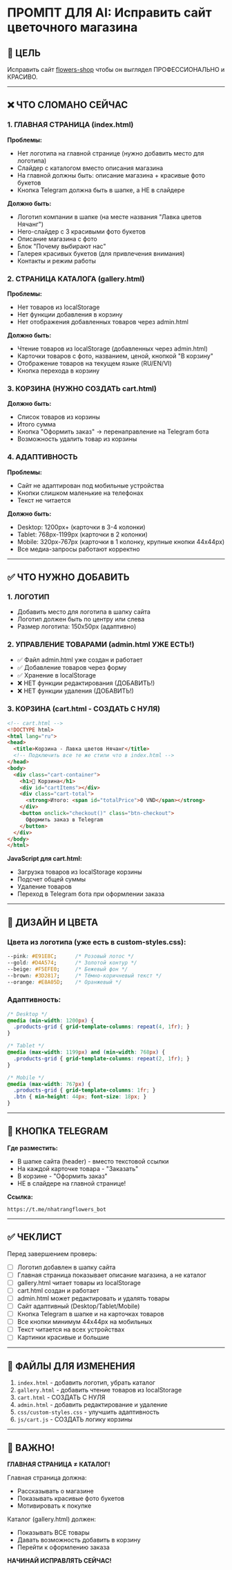 # ПРОМПТ ДЛЯ AI: Исправить сайт цветочного магазина

## 🎯 ЦЕЛЬ
Исправить сайт [flowers-shop](https://github.com/Djju69/flowers-shop) чтобы он выглядел ПРОФЕССИОНАЛЬНО и КРАСИВО.

---

## ❌ ЧТО СЛОМАНО СЕЙЧАС

### 1. ГЛАВНАЯ СТРАНИЦА (index.html)
**Проблемы:**
- Нет логотипа на главной странице (нужно добавить место для логотипа)
- Слайдер с каталогом вместо описания магазина
- На главной должны быть: описание магазина + красивые фото букетов
- Кнопка Telegram должна быть в шапке, а НЕ в слайдере

**Должно быть:**
- Логотип компании в шапке (на месте названия "Лавка цветов Нячанг")
- Hero-слайдер с 3 красивыми фото букетов
- Описание магазина с фото
- Блок "Почему выбирают нас"
- Галерея красивых букетов (для привлечения внимания)
- Контакты и режим работы

### 2. СТРАНИЦА КАТАЛОГА (gallery.html)
**Проблемы:**
- Нет товаров из localStorage
- Нет функции добавления в корзину
- Нет отображения добавленных товаров через admin.html

**Должно быть:**
- Чтение товаров из localStorage (добавленных через admin.html)
- Карточки товаров с фото, названием, ценой, кнопкой "В корзину"
- Отображение товаров на текущем языке (RU/EN/VI)
- Кнопка перехода в корзину

### 3. КОРЗИНА (НУЖНО СОЗДАТЬ cart.html)
**Должно быть:**
- Список товаров из корзины
- Итого сумма
- Кнопка "Оформить заказ" → перенаправление на Telegram бота
- Возможность удалить товар из корзины

### 4. АДАПТИВНОСТЬ
**Проблемы:**
- Сайт не адаптирован под мобильные устройства
- Кнопки слишком маленькие на телефонах
- Текст не читается

**Должно быть:**
- Desktop: 1200px+ (карточки в 3-4 колонки)
- Tablet: 768px-1199px (карточки в 2 колонки)
- Mobile: 320px-767px (карточки в 1 колонку, крупные кнопки 44x44px)
- Все медиа-запросы работают корректно

---

## ✅ ЧТО НУЖНО ДОБАВИТЬ

### 1. ЛОГОТИП
- Добавить место для логотипа в шапку сайта
- Логотип должен быть по центру или слева
- Размер логотипа: 150x50px (адаптивно)

### 2. УПРАВЛЕНИЕ ТОВАРАМИ (admin.html УЖЕ ЕСТЬ!)
- ✅ Файл admin.html уже создан и работает
- ✅ Добавление товаров через форму
- ✅ Хранение в localStorage
- ❌ НЕТ функции редактирования (ДОБАВИТЬ!)
- ❌ НЕТ функции удаления (ДОБАВИТЬ!)

### 3. КОРЗИНА (cart.html - СОЗДАТЬ С НУЛЯ)
```html
<!-- cart.html -->
<!DOCTYPE html>
<html lang="ru">
<head>
  <title>Корзина - Лавка цветов Нячанг</title>
  <!-- Подключить все те же стили что в index.html -->
</head>
<body>
  <div class="cart-container">
    <h1>🛒 Корзина</h1>
    <div id="cartItems"></div>
    <div class="cart-total">
      <strong>Итого: <span id="totalPrice">0 VND</span></strong>
    </div>
    <button onclick="checkout()" class="btn-checkout">
      Оформить заказ в Telegram
    </button>
  </div>
</body>
</html>
```

**JavaScript для cart.html:**
- Загрузка товаров из localStorage корзины
- Подсчет общей суммы
- Удаление товаров
- Переход в Telegram бота при оформлении заказа

---

## 🎨 ДИЗАЙН И ЦВЕТА

### Цвета из логотипа (уже есть в custom-styles.css):
```css
--pink: #E91E8C;      /* Розовый лотос */
--gold: #D4A574;      /* Золотой контур */
--beige: #F5EFE0;     /* Бежевый фон */
--brown: #3D2817;     /* Тёмно-коричневый текст */
--orange: #E8A05D;    /* Оранжевый */
```

### Адаптивность:
```css
/* Desktop */
@media (min-width: 1200px) {
  .products-grid { grid-template-columns: repeat(4, 1fr); }
}

/* Tablet */
@media (max-width: 1199px) and (min-width: 768px) {
  .products-grid { grid-template-columns: repeat(2, 1fr); }
}

/* Mobile */
@media (max-width: 767px) {
  .products-grid { grid-template-columns: 1fr; }
  .btn { min-height: 44px; font-size: 18px; }
}
```

---

## 📱 КНОПКА TELEGRAM

**Где разместить:**
- В шапке сайта (header) - вместо текстовой ссылки
- На каждой карточке товара - "Заказать"
- В корзине - "Оформить заказ"
- НЕ в слайдере на главной странице!

**Ссылка:**
```
https://t.me/nhatrangflowers_bot
```

---

## ✅ ЧЕКЛИСТ

Перед завершением проверь:

- [ ] Логотип добавлен в шапку сайта
- [ ] Главная страница показывает описание магазина, а не каталог
- [ ] gallery.html читает товары из localStorage
- [ ] cart.html создан и работает
- [ ] admin.html может редактировать и удалять товары
- [ ] Сайт адаптивный (Desktop/Tablet/Mobile)
- [ ] Кнопка Telegram в шапке и на карточках товаров
- [ ] Все кнопки минимум 44x44px на мобильных
- [ ] Текст читается на всех устройствах
- [ ] Картинки красивые и большие

---

## 🚀 ФАЙЛЫ ДЛЯ ИЗМЕНЕНИЯ

1. `index.html` - добавить логотип, убрать каталог
2. `gallery.html` - добавить чтение товаров из localStorage
3. `cart.html` - СОЗДАТЬ С НУЛЯ
4. `admin.html` - добавить редактирование и удаление
5. `css/custom-styles.css` - улучшить адаптивность
6. `js/cart.js` - СОЗДАТЬ логику корзины

---

## 💬 ВАЖНО!

**ГЛАВНАЯ СТРАНИЦА ≠ КАТАЛОГ!**

Главная страница должна:
- Рассказывать о магазине
- Показывать красивые фото букетов
- Мотивировать к покупке

Каталог (gallery.html) должен:
- Показывать ВСЕ товары
- Давать возможность добавить в корзину
- Перейти к оформлению заказа

**НАЧИНАЙ ИСПРАВЛЯТЬ СЕЙЧАС!**
